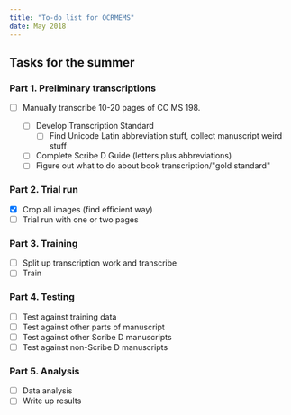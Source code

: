 ```yaml
---
title: "To-do list for OCRMEMS"
date: May 2018
---
```


## Tasks for the summer

### Part 1. Preliminary transcriptions

- [ ] Manually transcribe 10-20 pages of CC MS 198.

    - [ ] Develop Transcription Standard
        - [ ] Find Unicode Latin abbreviation stuff, collect manuscript weird stuff
    - [ ] Complete Scribe D Guide (letters plus abbreviations)
    - [ ] Figure out what to do about book transcription/"gold standard"

### Part 2. Trial run

- [X] Crop all images (find efficient way)
- [ ] Trial run with one or two pages

### Part 3. Training

- [ ] Split up transcription work and transcribe
- [ ] Train

### Part 4. Testing

- [ ] Test against training data
- [ ] Test against other parts of manuscript
- [ ] Test against other Scribe D manuscripts
- [ ] Test against non-Scribe D manuscripts

### Part 5. Analysis

- [ ] Data analysis
- [ ] Write up results
